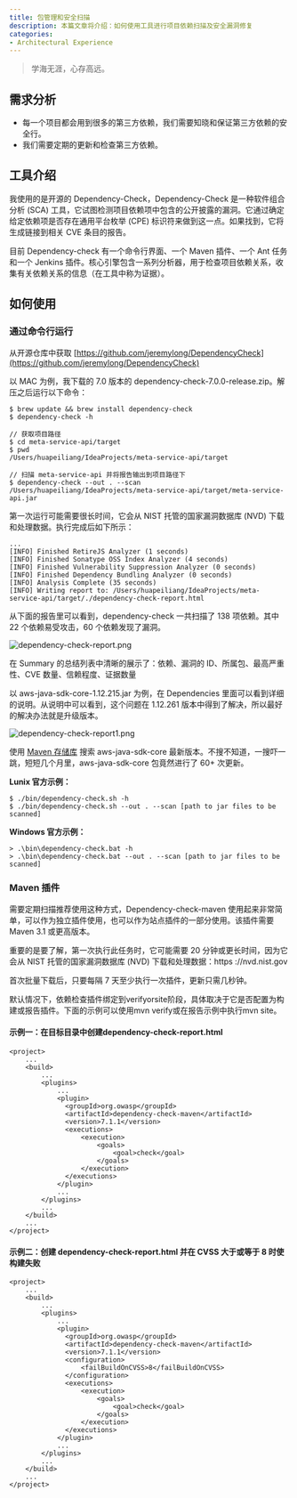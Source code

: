 ```yaml
---
title: 包管理和安全扫描
description: 本篇文章将介绍：如何使用工具进行项目依赖扫描及安全漏洞修复
categories:
- Architectural Experience
---
```


> 学海无涯，心存高远。

## 需求分析

- 每一个项目都会用到很多的第三方依赖，我们需要知晓和保证第三方依赖的安全行。
- 我们需要定期的更新和检查第三方依赖。

## 工具介绍

我使用的是开源的 Dependency-Check，Dependency-Check 是一种软件组合分析 (SCA) 工具，它试图检测项目依赖项中包含的公开披露的漏洞。它通过确定给定依赖项是否存在通用平台枚举 (CPE) 标识符来做到这一点。如果找到，它将生成链接到相关 CVE 条目的报告。

目前 Dependency-check 有一个命令行界面、一个 Maven 插件、一个 Ant 任务和一个 Jenkins 插件。核心引擎包含一系列分析器，用于检查项目依赖关系，收集有关依赖关系的信息（在工具中称为证据）。

## 如何使用

### 通过命令行运行

从开源仓库中获取 [https://github.com/jeremylong/DependencyCheck](https://github.com/jeremylong/DependencyCheck)

以 MAC 为例，我下载的 7.0 版本的 dependency-check-7.0.0-release.zip。解压之后运行以下命令：

```
$ brew update && brew install dependency-check
$ dependency-check -h

// 获取项目路径
$ cd meta-service-api/target
$ pwd
/Users/huapeiliang/IdeaProjects/meta-service-api/target

// 扫描 meta-service-api 并将报告输出到项目路径下
$ dependency-check --out . --scan /Users/huapeiliang/IdeaProjects/meta-service-api/target/meta-service-api.jar
```

第一次运行可能需要很长时间，它会从 NIST 托管的国家漏洞数据库 (NVD) 下载和处理数据。执行完成后如下所示：

```
...
[INFO] Finished RetireJS Analyzer (1 seconds)
[INFO] Finished Sonatype OSS Index Analyzer (4 seconds)
[INFO] Finished Vulnerability Suppression Analyzer (0 seconds)
[INFO] Finished Dependency Bundling Analyzer (0 seconds)
[INFO] Analysis Complete (35 seconds)
[INFO] Writing report to: /Users/huapeiliang/IdeaProjects/meta-service-api/target/./dependency-check-report.html
```

从下面的报告里可以看到，dependency-check 一共扫描了 138 项依赖。其中 22 个依赖易受攻击，60 个依赖发现了漏洞。

![dependency-check-report.png](https://huapeiliang.github.io/assets/images/posts/dependency-check-report.png)

在 Summary 的总结列表中清晰的展示了：依赖、漏洞的 ID、所属包、最高严重性、CVE 数量、信赖程度、证据数量

以 aws-java-sdk-core-1.12.215.jar 为例，在 Dependencies 里面可以看到详细的说明。从说明中可以看到，这个问题在 1.12.261 版本中得到了解决，所以最好的解决办法就是升级版本。

![dependency-check-report1.png](https://huapeiliang.github.io/assets/images/posts/dependency-check-report1.png)

使用 [Maven 存储库](https://mvnrepository.com/) 搜索 aws-java-sdk-core 最新版本。不搜不知道，一搜吓一跳，短短几个月里，aws-java-sdk-core 包竟然进行了 60+ 次更新。

**Lunix 官方示例：**

```
$ ./bin/dependency-check.sh -h
$ ./bin/dependency-check.sh --out . --scan [path to jar files to be scanned]
```

**Windows 官方示例：**

```
> .\bin\dependency-check.bat -h
> .\bin\dependency-check.bat --out . --scan [path to jar files to be scanned]
```

### Maven 插件

需要定期扫描推荐使用这种方式，Dependency-check-maven 使用起来非常简单，可以作为独立插件使用，也可以作为站点插件的一部分使用。该插件需要 Maven 3.1 或更高版本。

重要的是要了解，第一次执行此任务时，它可能需要 20 分钟或更长时间，因为它会从 NIST 托管的国家漏洞数据库 (NVD) 下载和处理数据：https ://nvd.nist.gov

首次批量下载后，只要每隔 7 天至少执行一次插件，更新只需几秒钟。

默认情况下，依赖检查插件绑定到verifyorsite阶段，具体取决于它是否配置为构建或报告插件。下面的示例可以使用mvn verify或在报告示例中执行mvn site。

#### 示例一：在目标目录中创建dependency-check-report.html

```
<project>
    ...
    <build>
        ...
        <plugins>
            ...
            <plugin>
              <groupId>org.owasp</groupId>
              <artifactId>dependency-check-maven</artifactId>
              <version>7.1.1</version>
              <executions>
                  <execution>
                      <goals>
                          <goal>check</goal>
                      </goals>
                  </execution>
              </executions>
            </plugin>
            ...
        </plugins>
        ...
    </build>
    ...
</project>
```

#### 示例二：创建 dependency-check-report.html 并在 CVSS 大于或等于 8 时使构建失败

```
<project>
    ...
    <build>
        ...
        <plugins>
            ...
            <plugin>
              <groupId>org.owasp</groupId>
              <artifactId>dependency-check-maven</artifactId>
              <version>7.1.1</version>
              <configuration>
                  <failBuildOnCVSS>8</failBuildOnCVSS>
              </configuration>
              <executions>
                  <execution>
                      <goals>
                          <goal>check</goal>
                      </goals>
                  </execution>
              </executions>
            </plugin>
            ...
        </plugins>
        ...
    </build>
    ...
</project>
```







